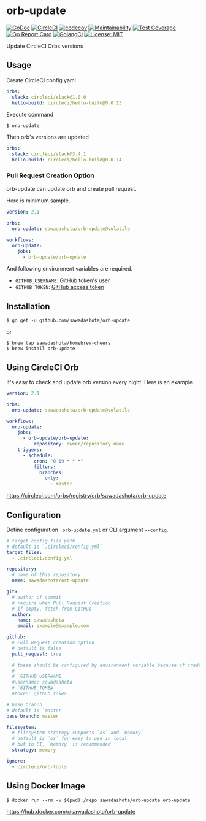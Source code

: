 orb-update 
===

[![GoDoc](https://godoc.org/github.com/sawadashota/orb-update?status.svg)](https://godoc.org/github.com/sawadashota/orb-update)
[![CircleCI](https://circleci.com/gh/sawadashota/orb-update/tree/master.svg?style=svg)](https://circleci.com/gh/sawadashota/orb-update/tree/master)
[![codecov](https://codecov.io/gh/sawadashota/orb-update/branch/master/graph/badge.svg)](https://codecov.io/gh/sawadashota/orb-update)
[![Maintainability](https://api.codeclimate.com/v1/badges/db18b0a1a9d2921597ed/maintainability)](https://codeclimate.com/github/sawadashota/orb-update/maintainability)
[![Test Coverage](https://api.codeclimate.com/v1/badges/db18b0a1a9d2921597ed/test_coverage)](https://codeclimate.com/github/sawadashota/orb-update/test_coverage)
[![Go Report Card](https://goreportcard.com/badge/github.com/sawadashota/orb-update)](https://goreportcard.com/report/github.com/sawadashota/orb-update)
[![GolangCI](https://golangci.com/badges/github.com/sawadashota/orb-update.svg)](https://golangci.com/r/github.com/sawadashota/orb-update)
[![License: MIT](https://img.shields.io/badge/License-MIT-yellow.svg)](https://opensource.org/licenses/MIT)

Update CircleCI Orbs versions

Usage
---

Create CircleCI config yaml

```yaml
orbs:
  slack: circleci/slack@1.0.0
  hello-build: circleci/hello-build@0.0.13
```

Execute command

```
$ orb-update
```

Then orb's versions are updated

```yaml
orbs:
  slack: circleci/slack@3.4.1
  hello-build: circleci/hello-build@0.0.14
```

### Pull Request Creation Option

orb-update can update orb and create pull request.

Here is minimum sample.

```yaml
version: 2.1

orbs:
  orb-update: sawadashota/orb-update@volatile

workflows:
  orb-update:
    jobs:
      - orb-update/orb-update
```

And following environment variables are required.

* `GITHUB_USERNAME`: GitHub token's user
* `GITHUB_TOKEN`: [GitHub access token](https://github.com/settings/tokens/new?scopes=repo,user:email&description=CircleCI%20for%20orb-update)

Installation
---

```
$ go get -u github.com/sawadashota/orb-update
```

or 

```
$ brew tap sawadashota/homebrew-cheers
$ brew install orb-update
```

Using CircleCI Orb
---

It's easy to check and update orb version every night. Here is an example.

```yaml
version: 2.1

orbs:
  orb-update: sawadashota/orb-update@volatile

workflows:
  orb-update:
    jobs:
      - orb-update/orb-update:
          repository: owner/repository-name
    triggers:
      - schedule:
          cron: "0 19 * * *"
          filters:
            branches:
              only:
                - master
```

https://circleci.com/orbs/registry/orb/sawadashota/orb-update

Configuration
---

Define configuration `.orb-update.yml` or CLI argument `--config`.  

```yaml
# target config file path
# default is `.circleci/config.yml`
target_files:
  - .circleci/config.yml

repository:
  # name of this repository
  name: sawadashota/orb-update

git:
  # author of commit
  # require when Pull Request Creation
  # if empty, fetch from GitHub
  author:
    name: sawadashota
    email: example@example.com

github:
  # Pull Request creation option
  # default is false
  pull_request: true

  # these should be configured by environment variable because of credentials
  #
  # `GITHUB_USERNAME`
  #username: sawadashota
  # `GITHUB_TOKEN`
  #token: github_token

# base branch
# default is `master`
base_branch: master

filesystem:
  # filesystem strategy supports `os` and `memory`
  # default is `os` for easy to use in local
  # but in CI, `memory` is recommended
  strategy: memory

ignore:
  - circleci/orb-tools
```

Using Docker Image
---

```
$ docker run --rm -v $(pwd):/repo sawadashota/orb-update orb-update
```

https://hub.docker.com/r/sawadashota/orb-update